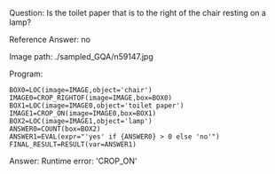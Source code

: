 Question: Is the toilet paper that is to the right of the chair resting on a lamp?

Reference Answer: no

Image path: ./sampled_GQA/n59147.jpg

Program:

```
BOX0=LOC(image=IMAGE,object='chair')
IMAGE0=CROP_RIGHTOF(image=IMAGE,box=BOX0)
BOX1=LOC(image=IMAGE0,object='toilet paper')
IMAGE1=CROP_ON(image=IMAGE0,box=BOX1)
BOX2=LOC(image=IMAGE1,object='lamp')
ANSWER0=COUNT(box=BOX2)
ANSWER1=EVAL(expr="'yes' if {ANSWER0} > 0 else 'no'")
FINAL_RESULT=RESULT(var=ANSWER1)
```
Answer: Runtime error: 'CROP_ON'

